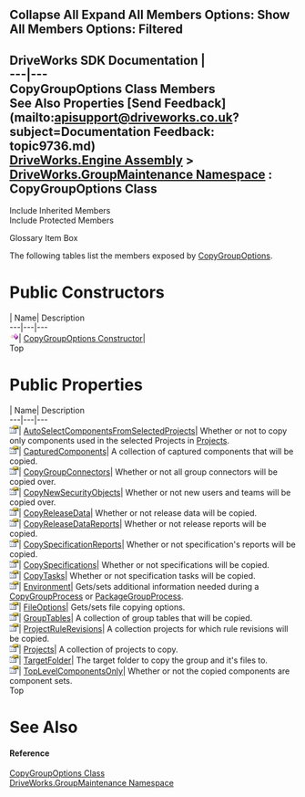 Collapse All Expand All Members Options: Show All  Members Options: Filtered   
---  
DriveWorks SDK Documentation  |   
---|---  
CopyGroupOptions Class Members   
See Also Properties [Send Feedback](mailto:apisupport@driveworks.co.uk?subject=Documentation Feedback: topic9736.md)  
[DriveWorks.Engine Assembly](topic2156.md) > [DriveWorks.GroupMaintenance Namespace](topic9628.md) : CopyGroupOptions Class  
---  
  
Include Inherited Members    
Include Protected Members  


Glossary Item Box

The following tables list the members exposed by [CopyGroupOptions](topic9736.md).

# Public Constructors

| Name| Description  
---|---|---  
![Public Constructor](dotnetimages/publicConstructor.gif)| [CopyGroupOptions Constructor](topic9742.md)|   
Top

# Public Properties

| Name| Description  
---|---|---  
![Public Property](dotnetimages/publicProperty.gif)| [AutoSelectComponentsFromSelectedProjects](topic9743.md)| Whether or not to copy only components used in the selected Projects in [Projects](topic9756.md).   
![Public Property](dotnetimages/publicProperty.gif)| [CapturedComponents](topic9744.md)| A collection of captured components that will be copied.   
![Public Property](dotnetimages/publicProperty.gif)| [CopyGroupConnectors](topic9745.md)| Whether or not all group connectors will be copied over.   
![Public Property](dotnetimages/publicProperty.gif)| [CopyNewSecurityObjects](topic9746.md)| Whether or not new users and teams will be copied over.   
![Public Property](dotnetimages/publicProperty.gif)| [CopyReleaseData](topic9747.md)| Whether or not release data will be copied.   
![Public Property](dotnetimages/publicProperty.gif)| [CopyReleaseDataReports](topic9748.md)| Whether or not release reports will be copied.   
![Public Property](dotnetimages/publicProperty.gif)| [CopySpecificationReports](topic9749.md)| Whether or not specification's reports will be copied.   
![Public Property](dotnetimages/publicProperty.gif)| [CopySpecifications](topic9750.md)| Whether or not specifications will be copied.   
![Public Property](dotnetimages/publicProperty.gif)| [CopyTasks](topic9751.md)| Whether or not specification tasks will be copied.   
![Public Property](dotnetimages/publicProperty.gif)| [Environment](topic9752.md)| Gets/sets additional information needed during a [CopyGroupProcess](topic9776.md) or [PackageGroupProcess](topic9925.md).   
![Public Property](dotnetimages/publicProperty.gif)| [FileOptions](topic9753.md)| Gets/sets file copying options.   
![Public Property](dotnetimages/publicProperty.gif)| [GroupTables](topic9754.md)| A collection of group tables that will be copied.   
![Public Property](dotnetimages/publicProperty.gif)| [ProjectRuleRevisions](topic9755.md)| A collection projects for which rule revisions will be copied.   
![Public Property](dotnetimages/publicProperty.gif)| [Projects](topic9756.md)| A collection of projects to copy.   
![Public Property](dotnetimages/publicProperty.gif)| [TargetFolder](topic9757.md)| The target folder to copy the group and it's files to.   
![Public Property](dotnetimages/publicProperty.gif)| [TopLevelComponentsOnly](topic9758.md)| Whether or not the copied components are component sets.   
Top

# See Also

#### Reference

[CopyGroupOptions Class](topic9736.md)   
[DriveWorks.GroupMaintenance Namespace](topic9628.md)


